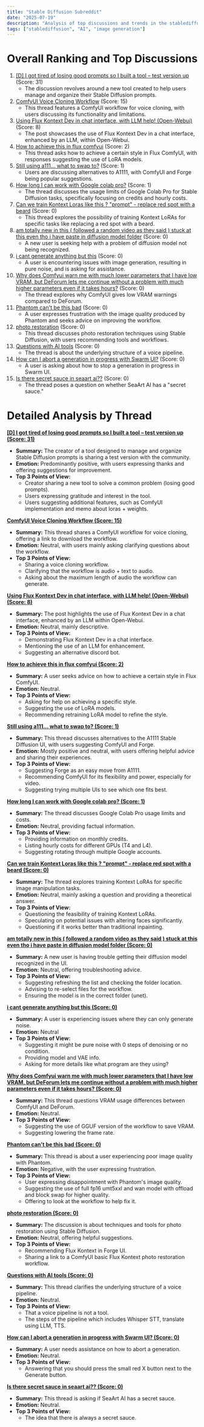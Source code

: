 ```yaml
---
title: "Stable Diffusion Subreddit"
date: "2025-07-19"
description: "Analysis of top discussions and trends in the stablediffusion subreddit"
tags: ["stablediffusion", "AI", "image generation"]
---
```


# Overall Ranking and Top Discussions
1.  [[D] I got tired of losing good prompts so I built a tool – test version up](https://www.reddit.com/r/StableDiffusion/comments/1m40niq/i_got_tired_of_losing_good_prompts_so_i_built_a/) (Score: 31)
    * The discussion revolves around a new tool created to help users manage and organize their Stable Diffusion prompts.
2.  [ComfyUI Voice Cloning Workflow](https://v.redd.it/sx81gxigvudf1) (Score: 15)
    * This thread features a ComfyUI workflow for voice cloning, with users discussing its functionality and limitations.
3.  [Using Flux Kontext Dev in chat interface, with LLM help! (Open-Webui)](https://i.redd.it/5cq3aghq7vdf1.jpeg) (Score: 8)
    *  The post showcases the use of Flux Kontext Dev in a chat interface, enhanced by an LLM, within Open-Webui.
4.  [How to achieve this in flux comfyui](https://www.reddit.com/gallery/1m450dh) (Score: 2)
    *  This thread asks how to achieve a certain style in Flux ComfyUI, with responses suggesting the use of LoRA models.
5.  [Still using a111... what to swap to?](https://www.reddit.com/r/StableDiffusion/comments/1m4129j/still_using_a111_what_to_swap_to/) (Score: 1)
    *  Users are discussing alternatives to A1111, with ComfyUI and Forge being popular suggestions.
6.  [How long I can work with Google colab pro?](https://www.reddit.com/r/StableDiffusion/comments/1m42l26/how_long_i_can_work_with_google_colab_pro/) (Score: 1)
    *  The thread discusses the usage limits of Google Colab Pro for Stable Diffusion tasks, specifically focusing on credits and hourly costs.
7.  [Can we train Kontext Loras like this ? "prompt" - replace red spot with a beard](https://i.redd.it/0snpqu4vfvdf1.jpeg) (Score: 0)
    *  This thread explores the possibility of training Kontext LoRAs for specific tasks like replacing a red spot with a beard.
8.  [am totally new in this ( followed a random video as they said ) stuck at this even tho i have paste in diffusion model folder](https://i.redd.it/b0gh6plgxudf1.jpeg) (Score: 0)
    *  A new user is seeking help with a problem of diffusion model not being recognized.
9.  [i cant generate anything but this](https://i.redd.it/mt0innbhivdf1.png) (Score: 0)
    *  A user is encountering issues with image generation, resulting in pure noise, and is asking for assistance.
10. [Why does Comfyui warn me with much lower parameters that I have low VRAM, but DeForum lets me continue without a problem with much higher parameters even if it takes hours?](https://www.reddit.com/gallery/1m42v80) (Score: 0)
    * The thread explores why ComfyUI gives low VRAM warnings compared to DeForum.
11. [Phantom can't be this bad](https://www.reddit.com/r/StableDiffusion/comments/1m41em0/phantom_cant_be_this_bad/) (Score: 0)
    *  A user expresses frustration with the image quality produced by Phantom and seeks advice on improving the workflow.
12. [photo restoration](https://www.reddit.com/r/StableDiffusion/comments/1m41ntu/photo_restoration/) (Score: 0)
    *  This thread discusses photo restoration techniques using Stable Diffusion, with users recommending tools and workflows.
13. [Questions with AI tools](https://www.reddit.com/r/StableDiffusion/comments/1m43wfj/questions_with_ai_tools/) (Score: 0)
    *  The thread is about the underlying structure of a voice pipeline.
14. [How can I abort a generation in progress with Swarm UI?](https://www.reddit.com/r/StableDiffusion/comments/1m44ds8/how_can_i_abort_a_generation_in_progress_with/) (Score: 0)
    *  A user is asking about how to stop a generation in progress in Swarm UI.
15. [Is there secret sauce in seaart ai??](https://www.reddit.com/r/StableDiffusion/comments/1m44r1t/is_there_secret_sauce_in_seaart_ai/) (Score: 0)
    * The thread poses a question on whether SeaArt AI has a "secret sauce."

# Detailed Analysis by Thread
**[[D] I got tired of losing good prompts so I built a tool – test version up (Score: 31)](https://www.reddit.com/r/StableDiffusion/comments/1m40niq/i_got_tired_of_losing_good_prompts_so_i_built_a/)**
*  **Summary:** The creator of a tool designed to manage and organize Stable Diffusion prompts is sharing a test version with the community.
*  **Emotion:** Predominantly positive, with users expressing thanks and offering suggestions for improvement.
*  **Top 3 Points of View:**
    *   Creator sharing a new tool to solve a common problem (losing good prompts).
    *   Users expressing gratitude and interest in the tool.
    *   Users suggesting additional features, such as ComfyUI implementation and memo about loras + weights.

**[ComfyUI Voice Cloning Workflow (Score: 15)](https://v.redd.it/sx81gxigvudf1)**
*  **Summary:** This thread shares a ComfyUI workflow for voice cloning, offering a link to download the workflow.
*  **Emotion:** Neutral, with users mainly asking clarifying questions about the workflow.
*  **Top 3 Points of View:**
    *   Sharing a voice cloning workflow.
    *   Clarifying that the workflow is audio + text to audio.
    *   Asking about the maximum length of audio the workflow can generate.

**[Using Flux Kontext Dev in chat interface, with LLM help! (Open-Webui) (Score: 8)](https://i.redd.it/5cq3aghq7vdf1.jpeg)**
*  **Summary:** The post highlights the use of Flux Kontext Dev in a chat interface, enhanced by an LLM within Open-Webui.
*  **Emotion:** Neutral, mainly descriptive.
*  **Top 3 Points of View:**
    *   Demonstrating Flux Kontext Dev in a chat interface.
    *   Mentioning the use of an LLM for enhancement.
    *   Suggesting an alternative discord bot.

**[How to achieve this in flux comfyui (Score: 2)](https://www.reddit.com/gallery/1m450dh)**
*  **Summary:** A user seeks advice on how to achieve a certain style in Flux ComfyUI.
*  **Emotion:** Neutral.
*  **Top 3 Points of View:**
    *   Asking for help on achieving a specific style.
    *   Suggesting the use of LoRA models.
    *   Recommending retraining LoRA model to refine the style.

**[Still using a111... what to swap to? (Score: 1)](https://www.reddit.com/r/StableDiffusion/comments/1m4129j/still_using_a111_what_to_swap_to/)**
*  **Summary:** This thread discusses alternatives to the A1111 Stable Diffusion UI, with users suggesting ComfyUI and Forge.
*  **Emotion:** Mostly positive and neutral, with users offering helpful advice and sharing their experiences.
*  **Top 3 Points of View:**
    *   Suggesting Forge as an easy move from A1111.
    *   Recommending ComfyUI for its flexibility and power, especially for video.
    *   Suggesting trying multiple UIs to see which one fits best.

**[How long I can work with Google colab pro? (Score: 1)](https://www.reddit.com/r/StableDiffusion/comments/1m42l26/how_long_i_can_work_with_google_colab_pro/)**
*  **Summary:** The thread discusses Google Colab Pro usage limits and costs.
*  **Emotion:** Neutral, providing factual information.
*  **Top 3 Points of View:**
    *   Providing information on monthly credits.
    *   Listing hourly costs for different GPUs (T4 and L4).
    *   Suggesting rotating through multiple Google accounts.

**[Can we train Kontext Loras like this ? "prompt" - replace red spot with a beard (Score: 0)](https://i.redd.it/0snpqu4vfvdf1.jpeg)**
*  **Summary:** The thread explores training Kontext LoRAs for specific image manipulation tasks.
*  **Emotion:** Neutral, mainly asking a question and providing a theoretical answer.
*  **Top 3 Points of View:**
    *   Questioning the feasibility of training Kontext LoRAs.
    *   Speculating on potential issues with altering faces significantly.
    *   Questioning if it works better than traditional inpainting.

**[am totally new in this ( followed a random video as they said ) stuck at this even tho i have paste in diffusion model folder (Score: 0)](https://i.redd.it/b0gh6plgxudf1.jpeg)**
*  **Summary:** A new user is having trouble getting their diffusion model recognized in the UI.
*  **Emotion:** Neutral, offering troubleshooting advice.
*  **Top 3 Points of View:**
    *   Suggesting refreshing the list and checking the folder location.
    *   Advising to re-select files for the workflow.
    *   Ensuring the model is in the correct folder (unet).

**[i cant generate anything but this (Score: 0)](https://i.redd.it/mt0innbhivdf1.png)**
*  **Summary:** A user is experiencing issues where they can only generate noise.
*  **Emotion:** Neutral
*  **Top 3 Points of View:**
    * Suggesting it might be pure noise with 0 steps of denoising or no condition.
    * Providing model and VAE info.
    * Asking for more details like what program are they using?

**[Why does Comfyui warn me with much lower parameters that I have low VRAM, but DeForum lets me continue without a problem with much higher parameters even if it takes hours? (Score: 0)](https://www.reddit.com/gallery/1m42v80)**
*  **Summary:** This thread questions VRAM usage differences between ComfyUI and DeForum.
*  **Emotion:** Neutral.
*  **Top 3 Points of View:**
    *   Suggesting the use of GGUF version of the workflow to save VRAM.
    *   Suggesting lowering the frame rate.

**[Phantom can't be this bad (Score: 0)](https://www.reddit.com/r/StableDiffusion/comments/1m41em0/phantom_cant_be_this_bad/)**
*  **Summary:** This thread is about a user experiencing poor image quality with Phantom.
*  **Emotion:** Negative, with the user expressing frustration.
*  **Top 3 Points of View:**
    *   User expressing disappointment with Phantom's image quality.
    *   Suggesting the use of full fp16 umt5xxl and wan model with offload and block swap for higher quality.
    *   Offering to look at the workflow to help fix it.

**[photo restoration (Score: 0)](https://www.reddit.com/r/StableDiffusion/comments/1m41ntu/photo_restoration/)**
*  **Summary:** The discussion is about techniques and tools for photo restoration using Stable Diffusion.
*  **Emotion:** Neutral, offering helpful suggestions.
*  **Top 3 Points of View:**
    *   Recommending Flux Kontext in Forge UI.
    *   Sharing a link to a ComfyUI basic Flux Kontext photo restoration workflow.

**[Questions with AI tools (Score: 0)](https://www.reddit.com/r/StableDiffusion/comments/1m43wfj/questions_with_ai_tools/)**
*  **Summary:** This thread clarifies the underlying structure of a voice pipeline.
*  **Emotion:** Neutral.
*  **Top 3 Points of View:**
    *   That a voice pipeline is not a tool.
    *   The steps of the pipeline which includes Whisper STT, translate using LLM, TTS.

**[How can I abort a generation in progress with Swarm UI? (Score: 0)](https://www.reddit.com/r/StableDiffusion/comments/1m44ds8/how_can_i_abort_a_generation_in_progress_with/)**
*  **Summary:** A user needs assistance on how to abort a generation.
*  **Emotion:** Neutral.
*  **Top 3 Points of View:**
    *   Answering that you should press the small red X button next to the Generate button.

**[Is there secret sauce in seaart ai?? (Score: 0)](https://www.reddit.com/r/StableDiffusion/comments/1m44r1t/is_there_secret_sauce_in_seaart_ai/)**
*  **Summary:** This thread is asking if SeaArt AI has a secret sauce.
*  **Emotion:** Neutral.
*  **Top 3 Points of View:**
    *   The idea that there is always a secret sauce.
